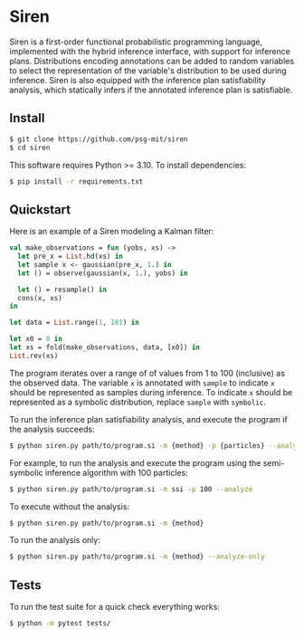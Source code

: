 # Siren
Siren is a first-order functional probabilistic programming language, implemented with the hybrid inference interface, with support for inference plans. Distributions encoding annotations can be added to random variables to select the representation of the variable's distribution to be used during inference. Siren is also equipped with the inference plan satisfiability analysis, which statically infers if the annotated inference plan is satisfiable. 

## Install
```bash
$ git clone https://github.com/psg-mit/siren
$ cd siren
```

This software requires Python >= 3.10. To install dependencies:
```bash
$ pip install -r requirements.txt
```

## Quickstart
Here is an example of a Siren modeling a Kalman filter:
```ocaml
val make_observations = fun (yobs, xs) ->
  let pre_x = List.hd(xs) in
  let sample x <- gaussian(pre_x, 1.) in
  let () = observe(gaussian(x, 1.), yobs) in

  let () = resample() in
  cons(x, xs)
in

let data = List.range(1, 101) in

let x0 = 0 in
let xs = fold(make_observations, data, [x0]) in
List.rev(xs)
```
The program iterates over a range of of values from 1 to 100 (inclusive) as the observed data. The variable `x` is annotated with `sample` to indicate `x` should be represented as samples during inference. To indicate `x` should be represented as a symbolic distribution, replace `sample` with `symbolic`.

To run the inference plan satisfiability analysis, and execute the program if the analysis succeeds:
```bash
$ python siren.py path/to/program.si -m {method} -p {particles} --analyze
```

For example, to run the analysis and execute the program using the semi-symbolic inference algorithm with 100 particles:
```bash
$ python siren.py path/to/program.si -m ssi -p 100 --analyze
```

To execute without the analysis:
```bash
$ python siren.py path/to/program.si -m {method}
```

To run the analysis only:
```bash
$ python siren.py path/to/program.si -m {method} --analyze-only
```

## Tests
To run the test suite for a quick check everything works:
```bash
$ python -m pytest tests/
```
